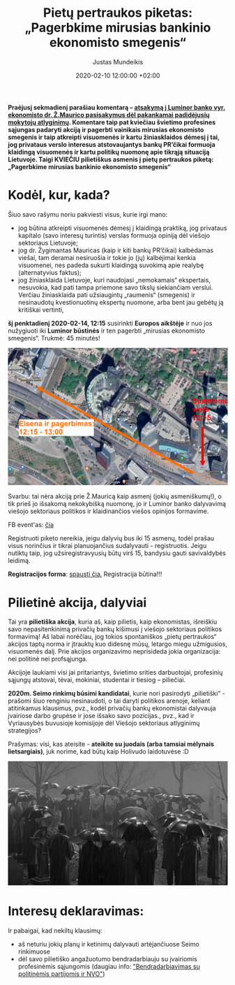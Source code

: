 ﻿---
title:      'Pietų pertraukos piketas: „Pagerbkime mirusias bankinio ekonomisto smegenis“'
date:       2020-02-10 12:00:00 +02:00
author:     Justas Mundeikis
comments:   true
citation:   true
permalink:  /2020/02/10/kvietimas-pietu-pertraukos-piketas
image:      /assets/2020/02/10/banner.jpg
thumbnail:  /assets/2020/02/10/thumb.banner.jpg
categories:
  - Pilietiškumas
tags:
  - Pilietiškumas
  - Viešasis sektorius
  - Pietų piketas
---

**Praėjusį sekmadienį parašiau komentarą – [atsakymą į Luminor banko vyr. ekonomisto dr. Ž.Maurico pasisakymus dėl pakankamai padidėjusių mokytojų atlyginimų](http://lithuanian-economy.net/2020/02/09/banko-prcikas-mauricas-debunked). Komentare taip pat kviečiau švietimo profesines sąjungas padaryti akciją ir pagerbti vainikais mirusias ekonomisto smegenis ir taip atkreipti visuomenės ir kartu žiniasklaidos dėmesį į tai, jog privataus verslo interesus atstovaujantys bankų PR’čikai formuoja klaidingą visuomenės ir kartu politikų nuomonę apie tikrąją situaciją Lietuvoje. Taigi KVIEČIU pilietiškus asmenis į pietų pertraukos piketą: „Pagerbkime mirusias bankinio ekonomisto smegenis“**<!--more-->

# Kodėl, kur, kada?

Šiuo savo rašymu noriu pakviesti visus, kurie irgi mano:

* jog būtina atkreipti visuomenės dėmesį į klaidingą praktiką, jog privataus kapitalo (savo interesų turintis) verslas formuoja opiniją dėl viešojo sektoriaus Lietuvoje;
* jog dr. Žygimantas Mauricas (kaip ir kiti bankų PR’čikai) kalbėdamas viešai, tam deramai nesiruošia ir tokie jo (jų) kalbėjimai kenkia visuomenei, nes padeda sukurti klaidingą suvokimą apie realybę (alternatyvius faktus);
* jog žiniasklaida Lietuvoje, kuri naudojasi „nemokamais“ ekspertais, nesuvokia, kad pati tampa priemone savo tikslų siekiančiam verslui. Verčiau žiniasklaida pati užsiaugintų „raumenis“ (smegenis) ir nesinaudotų kvestionuotinų ekspertų nuomone, arba bent jau gebėtų ją kritiškai vertinti,

**šį penktadienį 2020-02-14, 12:15** susirinkti **Europos aikštėje** ir nuo jos nužygiuoti iki **Luminor būstinės** ir ten pagerbti „mirusias ekonomisto smegenis“. Trukmė: 45 minutės!

![](/assets/2020/02/10/maps.png)

Svarbu: tai nėra akciją prie Ž.Mauricą kaip asmenį (jokių asmeniškumų!), o tik prieš jo išsakomą nekokybišką nuomonę, jo ir Luminor banko dalyvavimą viešojo sektoriaus politikos ir klaidinančios viešos opinijos formavime.

FB event'as: [čia](https://www.facebook.com/events/174444200493880/)

Registruoti piketo nereikia, jeigu dalyvių bus iki 15 asmenų, todėl prašau visus norinčius ir tikrai planuojančius sudalyvauti - registruotis. Jeigu nutiktų taip, jog užsiregistravyusių būtų virš 15, bandysiu gauti savivaldybės leidimą.

**Registracijos forma**: [spausti čia.](https://forms.gle/isUGHq2AJ5ZaCb7M6) Registracija būtina!!!

# Pilietinė akcija, dalyviai

Tai yra **pilietiška akcija**, kuria aš, kaip pilietis, kaip ekonomistas, išreiškiu savo nepasitenkinimą privačių bankų kišimusi į viešojo sektoriaus politikos formavimą!  Aš labai norėčiau, jog tokios spontaniškos „pietų pertraukos“ akcijos taptų norma ir įtrauktų kuo didesnę mūsų, letargo miegu užmigusios, visuomenės dalį. Prie akcijos organizavimo neprisideda jokia organizacija: nei politinė nei profsąjunga.

Akcijoje laukiami visi jai pritariantys, švietimo srities darbuotojai, profesinių sąjungų atstovai, tėvai, mokiniai, studentai ir tiesiog – piliečiai.

**2020m. Seimo rinkimų būsimi kandidatai**, kurie nori pasirodyti „pilietiški“ - prašomi šiuo renginiu nesinaudoti, o tai daryti politikos arenoje, keliant atitinkamus klausimus, pvz., kodėl privačių bankų ekonomistai dalyvauja įvairiose darbo grupėse ir jose išsako savo pozicijas., pvz., kad ir Vyriausybės buvusioje komisijoje dėl Viešojo sektoriaus atlyginimų strategijos?

Prašymas: visi, kas ateisite - **ateikite su juodais (arba tamsiai mėlynais lietsargiais)**, juk norime, kad būtų kaip Holivudo laidotuvėse :D

![](/assets/2020/02/10/maxresdefault.jpg)

# Interesų deklaravimas:

Ir pabaigai, kad nekiltų klausimų:
* aš neturiu jokių planų ir ketinimų dalyvauti artėjančiuose Seimo rinkimuose
* dėl savo pilietiško angažuotumo bendradarbiauju su įvairiomis profesinėmis sąjungomis (daugiau info: ["Bendradarbiavimas su politinėmis partijomis ir NVO"](http://lithuanian-economy.net/cv/))
